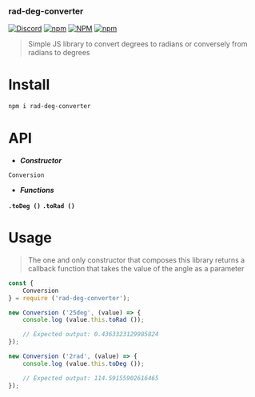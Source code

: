 ### rad-deg-converter

[![Discord](https://img.shields.io/discord/519837781866840122?color=%237289DA&label=WaZaBiX%27s%20guild&logo=Discord)](https://discord.gg/ES52WDg)
[![npm](https://img.shields.io/npm/v/rad-deg-converter?logo=npm)](https://www.npmjs.com/package/rad-deg-converter)
[![NPM](https://img.shields.io/npm/l/rad-deg-converter?logo=github)](https://github.com/wazabix-BM/rad-deg-converter/blob/master/LICENSE.md)
[![npm](https://img.shields.io/npm/dt/rad-deg-converter?logo=npm)](https://www.npmjs.com/package/rad-deg-converter)

> Simple JS library to convert degrees to radians or conversely from radians to degrees

# Install

```sh
npm i rad-deg-converter
```

# API

* __*Constructor*__

<code>Conversion</code>

* __*Functions*__

<code><b>.toDeg ()</b></code>
<code><b>.toRad ()</b></code>

# Usage

> The one and only constructor that composes this library returns a callback function that takes the value of the angle as a parameter

```js
const {
    Conversion
} = require ('rad-deg-converter');

new Conversion ('25deg', (value) => {
    console.log (value.this.toRad ());

    // Expected output: 0.4363323129985824
});

new Conversion ('2rad', (value) => {
    console.log (value.this.toDeg ());

    // Expected output: 114.59155902616465
});
```
